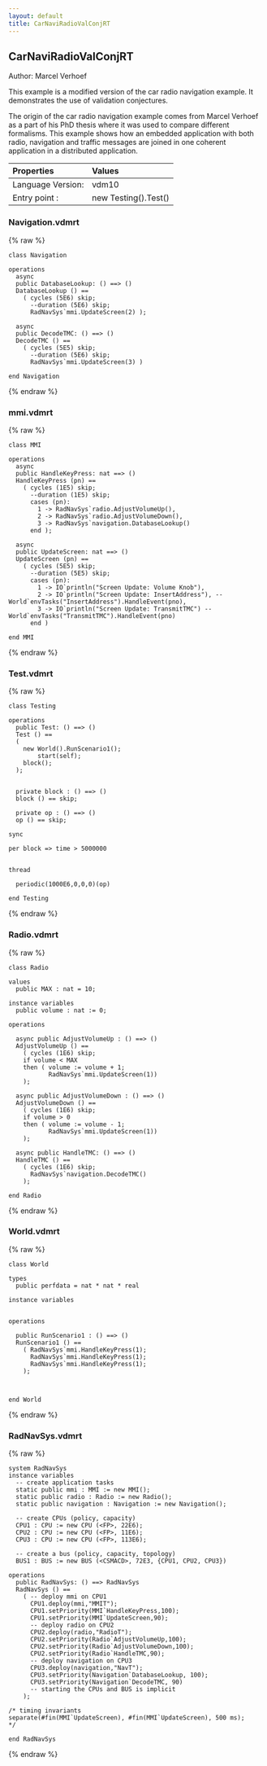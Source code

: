 ```yaml
---
layout: default
title: CarNaviRadioValConjRT
---
```


## CarNaviRadioValConjRT
Author: Marcel Verhoef



This example is a modified version of the car radio navigation example. It demonstrates the use of validation conjectures.

The origin of the car radio navigation example comes from Marcel Verhoef as a part of his PhD thesis where it was used to compare different formalisms. This example shows how an embedded application with both radio, navigation and traffic messages are joined in one
coherent application in a distributed application.


| Properties | Values          |
| :------------ | :---------- |
|Language Version:| vdm10|
|Entry point     :| new Testing().Test()|


### Navigation.vdmrt

{% raw %}
~~~
class Navigation

operations
  async 
  public DatabaseLookup: () ==> ()
  DatabaseLookup () ==
    ( cycles (5E6) skip;
      --duration (5E6) skip;
      RadNavSys`mmi.UpdateScreen(2) );

  async 
  public DecodeTMC: () ==> ()
  DecodeTMC () ==
    ( cycles (5E5) skip;
      --duration (5E6) skip;
      RadNavSys`mmi.UpdateScreen(3) )

end Navigation
~~~
{% endraw %}

### mmi.vdmrt

{% raw %}
~~~
class MMI

operations
  async 
  public HandleKeyPress: nat ==> ()
  HandleKeyPress (pn) ==
    ( cycles (1E5) skip;
      --duration (1E5) skip;
      cases (pn):
        1 -> RadNavSys`radio.AdjustVolumeUp(),
        2 -> RadNavSys`radio.AdjustVolumeDown(),
        3 -> RadNavSys`navigation.DatabaseLookup()
      end ); 

  async 
  public UpdateScreen: nat ==> ()
  UpdateScreen (pn) ==
    ( cycles (5E5) skip;
      --duration (5E5) skip;
      cases (pn):
        1 -> IO`println("Screen Update: Volume Knob"),
        2 -> IO`println("Screen Update: InsertAddress"), --World`envTasks("InsertAddress").HandleEvent(pno),
        3 -> IO`println("Screen Update: TransmitTMC") -- World`envTasks("TransmitTMC").HandleEvent(pno)
      end )

end MMI
~~~
{% endraw %}

### Test.vdmrt

{% raw %}
~~~
class Testing

operations
  public Test: () ==> ()
  Test () ==
  (
    new World().RunScenario1();
		start(self);
    block();
  );


  private block : () ==> ()
  block () == skip;

  private op : () ==> ()
  op () == skip;

sync

per block => time > 5000000


thread

  periodic(1000E6,0,0,0)(op)

end Testing

~~~
{% endraw %}

### Radio.vdmrt

{% raw %}
~~~
class Radio

values 
  public MAX : nat = 10;

instance variables
  public volume : nat := 0;

operations

  async public AdjustVolumeUp : () ==> ()
  AdjustVolumeUp () ==
	( cycles (1E6) skip;
    if volume < MAX
    then ( volume := volume + 1;		   
           RadNavSys`mmi.UpdateScreen(1))
    );

  async public AdjustVolumeDown : () ==> ()
  AdjustVolumeDown () ==
    ( cycles (1E6) skip;
    if volume > 0
    then ( volume := volume - 1;       
           RadNavSys`mmi.UpdateScreen(1))
    );

  async public HandleTMC: () ==> ()
  HandleTMC () ==
    ( cycles (1E6) skip;
      RadNavSys`navigation.DecodeTMC() 
    );

end Radio
~~~
{% endraw %}

### World.vdmrt

{% raw %}
~~~
class World
 
types
  public perfdata = nat * nat * real

instance variables
 

operations
  	
  public RunScenario1 : () ==> ()
  RunScenario1 () ==
    ( RadNavSys`mmi.HandleKeyPress(1);
      RadNavSys`mmi.HandleKeyPress(1);
      RadNavSys`mmi.HandleKeyPress(1);
    );

 

end World
~~~
{% endraw %}

### RadNavSys.vdmrt

{% raw %}
~~~
system RadNavSys
instance variables
  -- create application tasks
  static public mmi : MMI := new MMI();
  static public radio : Radio := new Radio();
  static public navigation : Navigation := new Navigation();
  
  -- create CPUs (policy, capacity)
  CPU1 : CPU := new CPU (<FP>, 22E6);
  CPU2 : CPU := new CPU (<FP>, 11E6);
  CPU3 : CPU := new CPU (<FP>, 113E6);

  -- create a bus (policy, capacity, topology)
  BUS1 : BUS := new BUS (<CSMACD>, 72E3, {CPU1, CPU2, CPU3})

operations
  public RadNavSys: () ==> RadNavSys
  RadNavSys () ==
    ( -- deploy mmi on CPU1
      CPU1.deploy(mmi,"MMIT");
      CPU1.setPriority(MMI`HandleKeyPress,100);
      CPU1.setPriority(MMI`UpdateScreen,90);
      -- deploy radio on CPU2
      CPU2.deploy(radio,"RadioT");
      CPU2.setPriority(Radio`AdjustVolumeUp,100);
      CPU2.setPriority(Radio`AdjustVolumeDown,100);
      CPU2.setPriority(Radio`HandleTMC,90);
      -- deploy navigation on CPU3
      CPU3.deploy(navigation,"NavT");
      CPU3.setPriority(Navigation`DatabaseLookup, 100);
      CPU3.setPriority(Navigation`DecodeTMC, 90)
      -- starting the CPUs and BUS is implicit
    );
    
/* timing invariants
separate(#fin(MMI`UpdateScreen), #fin(MMI`UpdateScreen), 500 ms);
*/

end RadNavSys
~~~
{% endraw %}


